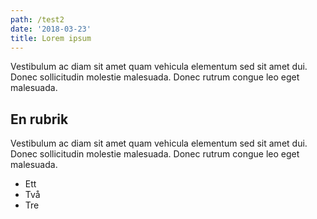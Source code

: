 ```yaml
---
path: /test2
date: '2018-03-23'
title: Lorem ipsum
---
```


Vestibulum ac diam sit amet quam vehicula elementum sed sit amet dui. Donec sollicitudin molestie malesuada. Donec rutrum congue leo eget malesuada.

## En rubrik

Vestibulum ac diam sit amet quam vehicula elementum sed sit amet dui. Donec sollicitudin molestie malesuada. Donec rutrum congue leo eget malesuada.

* Ett
* Två
* Tre
